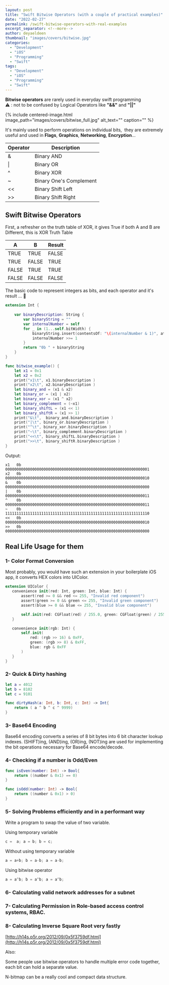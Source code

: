 ```yaml
---
layout: post
title: "Swift Bitwise Operators (with a couple of practical examples)"
date: "2022-02-27"
permalink: /swift-bitwise-operators-with-real-examples
excerpt_separator: <!--more-->
author: deyaeldeen
thumbnail: "images/covers/bitwise.jpg"
categories: 
  - "Development"
  - "iOS"
  - "Programming"
  - "Swift"
tags: 
  - "Development"
  - "iOS"
  - "Programming"
  - "Swift"
---
```


**Bitwise operators** are rarely used in everyday swift programming  
⚠️ : not to be confused by Logical Operators like **"&&"** and **"||"**  

<!--more-->

{%
 include centered-image.html 
 image_path="images/covers/bitwise_full.jpg"
 alt_text="" 
 caption=""
%}

It's mainly used to perform operations on individual bits,  they are extremely useful and used in **Flags**, **Graphics**, **Networking**, **Encryption**...

| **Operator**           | **Description**                   |
|------------------------|-----------------------------------|
| &                      | Binary AND                        |
| \|                     | Binary OR                         |
| ^                      | Binary XOR                        |
| ~                      | Binary One's Complement           |
| <<                     | Binary Shift Left                 |
| >>                     | Binary Shift Right                |

## Swift Bitwise Operators

First, a refresher on the truth table of XOR, it gives True if both A and B are Different, this is XOR Truth Table

| A      | B      | Result |
|--------|--------|--------|
| TRUE   | TRUE   | FALSE  |
| TRUE   | FALSE  | TRUE   |
| FALSE  | TRUE   | TRUE   |
| FALSE  | FALSE  | FALSE  |

The basic code to represent integers as bits, and each operator and it's result ... 🧐

```swift
extension Int {
    
    var binaryDescription: String {
        var binaryString = ""
        var internalNumber = self
        for _ in (1...self.bitWidth) {
            binaryString.insert(contentsOf: "\(internalNumber & 1)", at: binaryString.startIndex)
            internalNumber >>= 1
        }
        return "0b " + binaryString
    }
}

func bitwise_example() {
    let x1 = 0x1
    let x2 = 0x2
    print("x1\t", x1.binaryDescription )
    print("x2\t", x2.binaryDescription )
    let binary_and = (x1 & x2)
    let binary_or = (x1 | x2)
    let binary_xor = (x1 ^ x2)
    let binary_complement = (~x1)
    let binary_shiftL = (x1 << 1)
    let binary_shiftR = (x1 >> 1)
    print("&\t",  binary_and.binaryDescription )
    print("|\t", binary_or.binaryDescription )
    print("^\t", binary_xor.binaryDescription )
    print("~\t", binary_complement.binaryDescription )
    print("<<\t", binary_shiftL.binaryDescription )
    print(">>\t", binary_shiftR.binaryDescription )
}
```

Output:

```
x1	 0b 0000000000000000000000000000000000000000000000000000000000000001
x2	 0b 0000000000000000000000000000000000000000000000000000000000000010
&	 0b 0000000000000000000000000000000000000000000000000000000000000000
|	 0b 0000000000000000000000000000000000000000000000000000000000000011
^	 0b 0000000000000000000000000000000000000000000000000000000000000011
~	 0b 1111111111111111111111111111111111111111111111111111111111111110
<<	 0b 0000000000000000000000000000000000000000000000000000000000000010
>>	 0b 0000000000000000000000000000000000000000000000000000000000000000
```

## Real Life Usage for them
  
### 1- Color Format Conversion 

Most probably, you would have such an extension in your boilerplate iOS app, it converts HEX colors into UIColor.

```swift
extension UIColor {
   convenience init(red: Int, green: Int, blue: Int) {
       assert(red >= 0 && red <= 255, "Invalid red component")
       assert(green >= 0 && green <= 255, "Invalid green component")
       assert(blue >= 0 && blue <= 255, "Invalid blue component")

       self.init(red: CGFloat(red) / 255.0, green: CGFloat(green) / 255.0, blue: CGFloat(blue) / 255.0, alpha: 1.0)
   }

   convenience init(rgb: Int) {
       self.init(
           red: (rgb >> 16) & 0xFF,
           green: (rgb >> 8) & 0xFF,
           blue: rgb & 0xFF
       )
   }
}
```

### 2- Quick & Dirty hashing

```swift
let a = 4012
let b = 8102
let c = 9101

func dirtyHash(a: Int, b: Int, c: Int) -> Int{
    return ( a ^ b ^ c ^ 9999)
}
```

### 3- Base64 Encoding
  
Base64 encoding converts a series of 8 bit bytes into 6 bit character lookup indexes. (SHIFT)ing, (AND)ing, (OR)ing, (NOT)ing are used for implementing the bit operations necessary for Base64 encode/decode.  
  
### 4- Checking if a number is Odd/Even
[](https://stackoverflow.com/posts/2097299/timeline)

```swift
func isEven(number: Int) -> Bool{
    return ((number & 0x1) == 0)
}

func isOdd(number: Int) -> Bool{
    return ((number & 0x1) > 0)
}
```

### 5- Solving Problems efficiently and in a performant way  
Write a program to swap the value of two variable.

Using temporary variable

```swift
c =  a; a = b; b = c; 
```

Without using temporary variable

```swift
a = a+b; b = a-b; a = a-b; 
```

Using bitwise operator

```swift
a = a^b; b = a^b; a = a^b; 
```

### 6- Calculating valid network addresses for a subnet  
  
### 7- Calculating Permission in Role-based access control systems, RBAC.

### 8- Calculating Inverse Square Root very fastly
[http://h14s.p5r.org/2012/09/0x5f3759df.html](http://h14s.p5r.org/2012/09/0x5f3759df.html)  
  
Also:

Some people use bitwise operators to handle multiple error code together, each bit can hold a separate value.  
  
N-bitmap can be a really cool and compact data structure.
